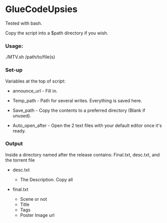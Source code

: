 # GlueCodeUpsies

Tested with bash.

Copy the script into a $path directory if you wish.


### Usage:
./MTV.sh /path/to/file(s)

### Set-up
Variables at the top of script:

- announce_url - Fill in.

- Temp_path - Path for several writes. Everything is saved here.

- Save_path - Copy the contents to a preferred directory (Blank if unused).

- Auto_open_after - Open the 2 text files with your default editor once it's ready.


### Output
Inside a directory named after the release contains: Final.txt, desc.txt, and the torrent file

- desc.txt
  - The Description. Copy all

- final.txt
  - Scene or not
  - Title
  - Tags
  - Poster Image url
